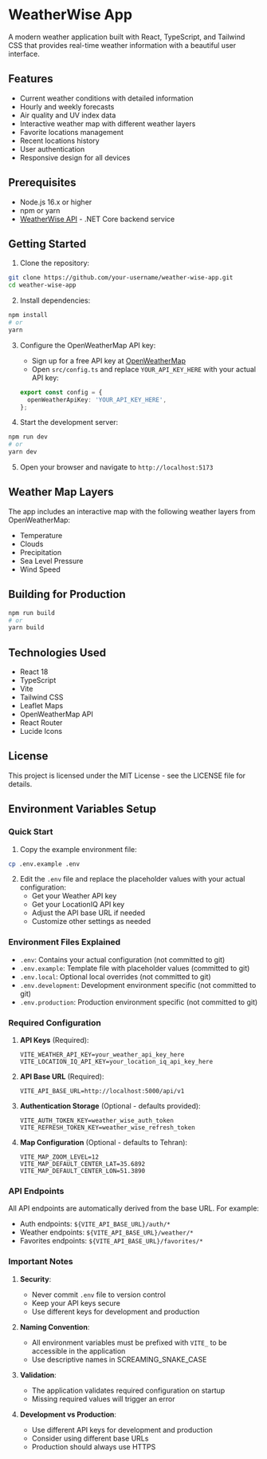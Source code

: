 # WeatherWise App

A modern weather application built with React, TypeScript, and Tailwind CSS that provides real-time weather information with a beautiful user interface.

## Features

- Current weather conditions with detailed information
- Hourly and weekly forecasts
- Air quality and UV index data
- Interactive weather map with different weather layers
- Favorite locations management
- Recent locations history
- User authentication
- Responsive design for all devices

## Prerequisites

- Node.js 16.x or higher
- npm or yarn
- [WeatherWise API](https://github.com/atsaeid/weather-wise-api) - .NET Core backend service

## Getting Started

1. Clone the repository:
```bash
git clone https://github.com/your-username/weather-wise-app.git
cd weather-wise-app
```

2. Install dependencies:
```bash
npm install
# or
yarn
```

3. Configure the OpenWeatherMap API key:
   - Sign up for a free API key at [OpenWeatherMap](https://openweathermap.org/api)
   - Open `src/config.ts` and replace `YOUR_API_KEY_HERE` with your actual API key:
   ```typescript
   export const config = {
     openWeatherApiKey: 'YOUR_API_KEY_HERE',
   };
   ```

4. Start the development server:
```bash
npm run dev
# or
yarn dev
```

5. Open your browser and navigate to `http://localhost:5173`

## Weather Map Layers

The app includes an interactive map with the following weather layers from OpenWeatherMap:

- Temperature
- Clouds
- Precipitation
- Sea Level Pressure
- Wind Speed

## Building for Production

```bash
npm run build
# or
yarn build
```

## Technologies Used

- React 18
- TypeScript
- Vite
- Tailwind CSS
- Leaflet Maps
- OpenWeatherMap API
- React Router
- Lucide Icons

## License

This project is licensed under the MIT License - see the LICENSE file for details.

## Environment Variables Setup

### Quick Start

1. Copy the example environment file:
```bash
cp .env.example .env
```

2. Edit the `.env` file and replace the placeholder values with your actual configuration:
   - Get your Weather API key
   - Get your LocationIQ API key
   - Adjust the API base URL if needed
   - Customize other settings as needed

### Environment Files Explained

- `.env`: Contains your actual configuration (not committed to git)
- `.env.example`: Template file with placeholder values (committed to git)
- `.env.local`: Optional local overrides (not committed to git)
- `.env.development`: Development environment specific (not committed to git)
- `.env.production`: Production environment specific (not committed to git)

### Required Configuration

1. **API Keys** (Required):
   ```env
   VITE_WEATHER_API_KEY=your_weather_api_key_here
   VITE_LOCATION_IQ_API_KEY=your_location_iq_api_key_here
   ```

2. **API Base URL** (Required):
   ```env
   VITE_API_BASE_URL=http://localhost:5000/api/v1
   ```

3. **Authentication Storage** (Optional - defaults provided):
   ```env
   VITE_AUTH_TOKEN_KEY=weather_wise_auth_token
   VITE_REFRESH_TOKEN_KEY=weather_wise_refresh_token
   ```

4. **Map Configuration** (Optional - defaults to Tehran):
   ```env
   VITE_MAP_ZOOM_LEVEL=12
   VITE_MAP_DEFAULT_CENTER_LAT=35.6892
   VITE_MAP_DEFAULT_CENTER_LON=51.3890
   ```

### API Endpoints

All API endpoints are automatically derived from the base URL. For example:
- Auth endpoints: `${VITE_API_BASE_URL}/auth/*`
- Weather endpoints: `${VITE_API_BASE_URL}/weather/*`
- Favorites endpoints: `${VITE_API_BASE_URL}/favorites/*`

### Important Notes

1. **Security**:
   - Never commit `.env` file to version control
   - Keep your API keys secure
   - Use different keys for development and production

2. **Naming Convention**:
   - All environment variables must be prefixed with `VITE_` to be accessible in the application
   - Use descriptive names in SCREAMING_SNAKE_CASE

3. **Validation**:
   - The application validates required configuration on startup
   - Missing required values will trigger an error

4. **Development vs Production**:
   - Use different API keys for development and production
   - Consider using different base URLs
   - Production should always use HTTPS
